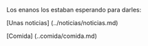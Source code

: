 Los enanos los estaban esperando para darles:

[Unas noticias] (../noticias/noticias.md)

[Comida] (..comida/comida.md)

